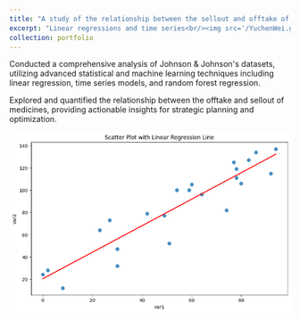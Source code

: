 ```yaml
---
title: "A study of the relationship between the sellout and offtake of Tylenol"
excerpt: "Linear regressions and time series<br/><img src='/YuchenWei.github.io/images/line_plot.png'>"
collection: portfolio
---
```


Conducted a comprehensive analysis of Johnson & Johnson's datasets, utilizing advanced statistical and machine learning techniques including linear regression, time series models, and random forest regression.

Explored and quantified the relationship between the offtake and sellout of medicines, providing actionable insights for strategic planning and optimization.

<img src="/images/linear_regression.png">
